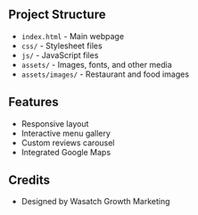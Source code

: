 ## Project Structure
- `index.html` - Main webpage
- `css/` - Stylesheet files
- `js/` - JavaScript files
- `assets/` - Images, fonts, and other media
- `assets/images/` - Restaurant and food images

## Features
- Responsive layout
- Interactive menu gallery
- Custom reviews carousel
- Integrated Google Maps

## Credits
- Designed by Wasatch Growth Marketing
